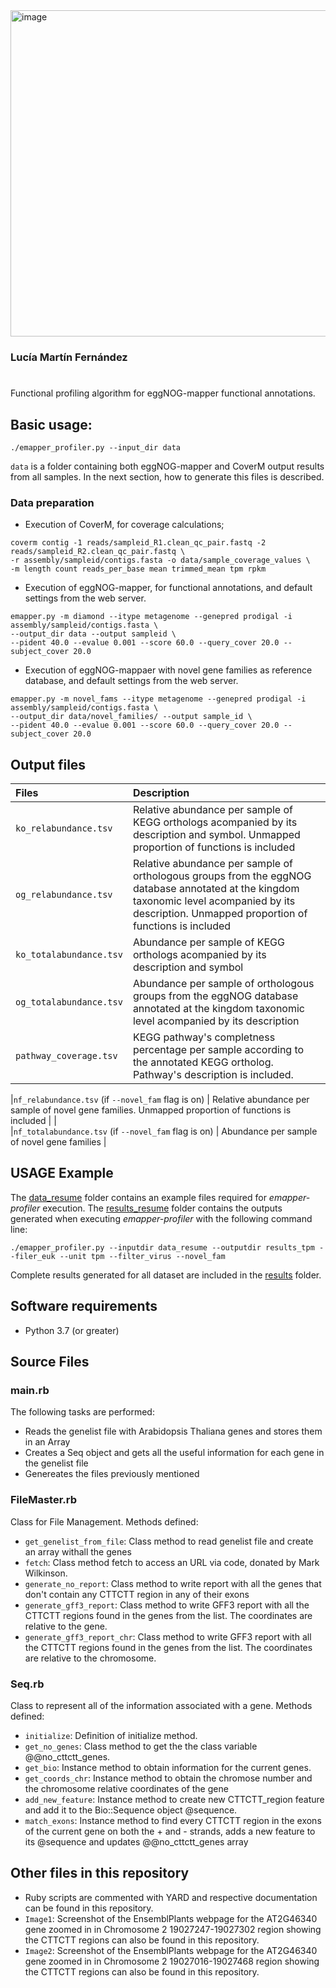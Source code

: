 
<img width="522" alt="image" src="https://github.com/luciamartinf/TFM/assets/56353778/17243875-e6f0-4da8-aa6e-51dfeb90c7bc">

### Lucía Martín Fernández
#

Functional profiling algorithm for eggNOG-mapper functional annotations. 


## Basic usage:

```
./emapper_profiler.py --input_dir data
```
`data` is a folder containing both eggNOG-mapper and CoverM output results from all samples. In the next section, how to generate this files is described.  

### Data preparation

* Execution of CoverM, for coverage calculations; 

```
coverm contig -1 reads/sampleid_R1.clean_qc_pair.fastq -2 reads/sampleid_R2.clean_qc_pair.fastq \
-r assembly/sampleid/contigs.fasta -o data/sample_coverage_values \
-m length count reads_per_base mean trimmed_mean tpm rpkm
```

* Execution of eggNOG-mapper, for functional annotations, and default settings from the web server.

```
emapper.py -m diamond --itype metagenome --genepred prodigal -i assembly/sampleid/contigs.fasta \
--output_dir data --output sampleid \ 
--pident 40.0 --evalue 0.001 --score 60.0 --query_cover 20.0 --subject_cover 20.0
```

* Execution of eggNOG-mappaer with novel gene families as reference database, and default settings from the web server.

```
emapper.py -m novel_fams --itype metagenome --genepred prodigal -i assembly/sampleid/contigs.fasta \
--output_dir data/novel_families/ --output sample_id \
--pident 40.0 --evalue 0.001 --score 60.0 --query_cover 20.0 --subject_cover 20.0
```

## Output files

| **Files**                           | **Description**                                                                                                 |                                                   
|:----------------------------------------|:----------------------------------------------------------------------------------------------------------------|
|`ko_relabundance.tsv`                                |  Relative abundance per sample of KEGG orthologs acompanied by its description and symbol. Unmapped proportion of functions is included                      |                  
|`og_relabundance.tsv`                                  | Relative abundance per sample of orthologous groups from the eggNOG database annotated at the kingdom taxonomic level acompanied by its description. Unmapped proportion of functions is included          |                                                               
|`ko_totalabundance.tsv`                                | Abundance per sample of KEGG orthologs acompanied by its description and symbol                      |                  
|`og_totalabundance.tsv`                                  | Abundance per sample of orthologous groups from the eggNOG database annotated at the kingdom taxonomic level acompanied by its description          |  
|`pathway_coverage.tsv`                                  |  KEGG pathway's completness percentage per sample according to the annotated KEGG ortholog. Pathway's description is included.                      |                  
                                                       
|`nf_relabundance.tsv` (if `--novel_fam` flag is on)                               |  Relative abundance per sample of novel gene families. Unmapped proportion of functions is included          |                                              |                  
|`nf_totalabundance.tsv` (if `--novel_fam` flag is on)                                 | Abundance per sample of novel gene families          |                                                               

## USAGE Example

The [data_resume](data_resume) folder contains an example files required for *emapper-profiler* execution. The [results_resume](results_resume) folder contains the outputs generated when executing *emapper-profiler* with the following command line:

```
./emapper_profiler.py --inputdir data_resume --outputdir results_tpm --filer_euk --unit tpm --filter_virus --novel_fam

```

Complete results generated for all dataset are included in the [results](results) folder. 

## Software requirements

* Python 3.7 (or greater)

## Source Files

### main.rb

The following tasks are performed:

-   Reads the genelist file with Arabidopsis Thaliana genes and stores them in an Array
-   Creates a Seq object and gets all the useful information for each gene in the genelist file 
-   Genereates the files previously mentioned

### FileMaster.rb

Class for File Management. Methods defined:

- `get_genelist_from_file`: Class method to read genelist file and create an array withall the genes
- `fetch`: Class method fetch to access an URL via code, donated by Mark Wilkinson.
- `generate_no_report`: Class method to write report with all the genes that don't contain any CTTCTT region in any of their exons
- `generate_gff3_report`: Class method to write GFF3 report with all the CTTCTT regions found in the genes from the list. The coordinates are relative to the gene.
- `generate_gff3_report_chr`: Class method to write GFF3 report with all the CTTCTT regions found in the genes from the list. The coordinates are relative to the chromosome.

### Seq.rb 

Class to represent all of the information associated with a gene. Methods defined:

- `initialize`: Definition of initialize method.
- `get_no_genes`: Class method to get the the class variable @@no_cttctt_genes.
- `get_bio`: Instance method to obtain information for the current genes.
- `get_coords_chr`: Instance method to obtain the chromose number and the chromosome relative coordinates of the gene
- `add_new_feature`: Instance method to create new CTTCTT_region feature and add it to the Bio::Sequence object @sequence.
- `match_exons`: Instance method to find every CTTCTT region in the exons of the current gene on both the + and - strands, adds a new feature to its @sequence and updates @@no_cttctt_genes array


## Other files in this repository

- Ruby scripts are commented with YARD and respective documentation can be found in this repository. 
- `Image1`: Screenshot of the EnsemblPlants webpage for the AT2G46340 gene zoomed in in Chromosome 2 19027247-19027302 region showing the CTTCTT regions can also be found in this repository. 
- `Image2`: Screenshot of the EnsemblPlants webpage for the AT2G46340 gene zoomed in in Chromosome 2 19027016-19027468 region showing the CTTCTT regions can also be found in this repository. 

